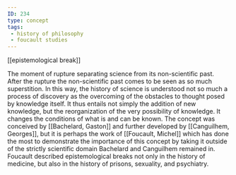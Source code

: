 ```yaml
---
ID: 234
type: concept
tags: 
 - history of philosophy
 - foucault studies
---
```


[[epistemological break]]

 The
moment of rupture separating science from its non-scientific past. After
the rupture the non-scientific past comes to be seen as so much
superstition. In this way, the history of science is understood not so
much a process of discovery as the overcoming of the obstacles to
thought posed by knowledge itself. It thus entails not simply the
addition of new knowledge, but the reorganization of the very
possibility of knowledge. It changes the conditions of what is and can
be known. The concept was conceived by [[Bachelard, Gaston]] and further
developed by [[Canguilhem, Georges]], but it is
perhaps the work of [[Foucault, Michel]] which has done
the most to demonstrate the importance of this concept by taking it
outside of the strictly scientific domain Bachelard and Canguilhem
remained in. Foucault described epistemological breaks not only in the
history of medicine, but also in the history of prisons, sexuality, and
psychiatry.
